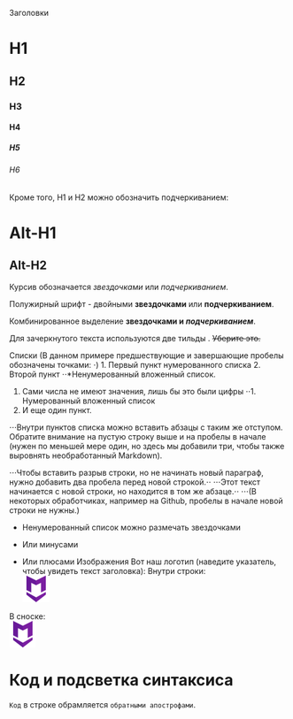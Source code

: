 Заголовки
# H1
## H2
### H3
#### H4
##### H5
###### H6

Кроме того, H1 и H2 можно обозначить подчеркиванием:

Alt-H1
======

Alt-H2
------

Курсив обозначается *звездочками* или _подчеркиванием_.

Полужирный шрифт - двойными **звездочками** или __подчеркиванием__.

Комбинированное выделение **звездочками и _подчеркиванием_**.

Для зачеркнутого текста используются две тильды . ~~Уберите это.~~

Списки
(В данном примере предшествующие и завершающие пробелы обозначены точками: ⋅) 1. Первый пункт нумерованного списка
2. Второй пункт
⋅⋅*Ненумерованный вложенный список.
1. Сами числа не имеют значения, лишь бы это были цифры
⋅⋅1. Нумерованный вложенный список
4. И еще один пункт.

⋅⋅⋅Внутри пунктов списка можно вставить абзацы с таким же отступом. Обратите внимание на пустую строку выше и на пробелы в начале (нужен по меньшей мере один, но здесь мы добавили три, чтобы также выровнять необработанный Markdown).

⋅⋅⋅Чтобы вставить разрыв строки, но не начинать новый параграф, нужно добавить два пробела перед новой строкой.⋅⋅
⋅⋅⋅Этот текст начинается с новой строки, но находится в том же абзаце.⋅⋅
⋅⋅⋅(В некоторых обработчиках, например на Github, пробелы в начале новой строки не нужны.)
* Ненумерованный список можно размечать звездочками
- Или минусами
+ Или плюсами
Изображения
Вот наш логотип (наведите указатель, чтобы увидеть текст заголовка):
Внутри строки:  
![alt-текст](https://github.com/adam-p/markdown-here/raw/master/src/common/images/icon48.png "Текст заголовка логотипа 1")

В сноске:  
![alt-текст][logo]

[logo]: https://github.com/adam-p/markdown-here/raw/master/src/common/images/icon48.png "Текст заголовка логотипа 2"

# Код и подсветка синтаксиса
`Код` в строке обрамляется `обратными апострофами`.

